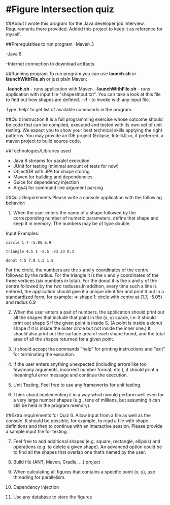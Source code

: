 #Figure Intersection quiz
========================================
##About 
I wrote this program for the Java developer job interview. Requirements there provided.
Added this project to keep it as reference for myself.

##Prerequisities to run program
-Maven 3

-Java 8

-Internet connection to download artifacts

##Running program
To run program you can use **launch.sh** or **launchWithFile.sh** or just plain Maven:

-**launch.sh** - runs application with Maven.
-**launchWithFile.sh** - runs application with input file "shapesInput.txt". You can take a look at this file to find out how shapes are defined.
-**-f <filename>** - to invoke with any input file.

Type 'help' to get list of available commands in the program.

##Quiz Instruction
It is a full programming exercise whose outcome should be code that can be compiled, executed and tested with its own set of unit testing. We expect you to show your best technical skills applying the right patterns. You may provide an IDE project (Eclipse, IntelliJ) or, if preferred, a maven project to build source code.

##Technologies/Libraries used
- Java 8 streams for paralel execution
- JUnit for testing (minimal amount of tests for now)
- ObjectDB with JPA for shape storing
- Maven for building and dependencies
- Guice for dependency injection
- Args4j for command line argument parsing

##Quiz Requirements
Please write a console application with the following behavior:

1. When the user enters the name of a shape followed by the corresponding number of numeric parameters, define that shape and keep it in memory. The numbers may be of type double. 

Input Examples:

	circle 1.7 -5.05 6.9

	triangle 4.5 1 -2.5 -33 23 0.3

	donut 4.5 7.8 1.5 1.8

For the circle, the numbers are the x and y coordinates of the centre followed by the radius.
For the triangle it is the x and y coordinates of the three vertices (six numbers in total).
For the donut it is the x and y of the centre followed by the two radiuses.In addition, every time such a line is entered, the application should give it a unique identifier and print it out in a standardized form, for example:
=> shape 1: circle with centre at (1.7, -5.05) and radius 6.9

2. When the user enters a pair of numbers, the application should print out all the shapes that include that point in the (x, y) space, i.e. it should print out shape S if the given point is inside S. (A point is inside a donut shape if it is inside the outer circle but not inside the inner one.) It should also print out the surface area of each shape found, and the total area of all the shapes returned for a given point.

3. It should accept the commands “help” for printing instructions and “exit” for terminating the execution.

4. If the user enters anything unexpected (including errors like too few/many arguments, incorrect number format, etc.), it should print a meaningful error message and continue the execution.

4. Unit Testing. Feel free to use any frameworks for unit testing.

5. Think about implementing it in a way which would perform well even for a very large number shapes (e.g., tens of millions, but assuming it can still be held in the program memory).


##Extra requirements for Quiz
6. Allow input from a file as well as the console. It should be possible, for example, to read a file with shape definitions and then to continue with an interactive session. Please provide a sample input file for testing.

7. Feel free to add additional shapes (e.g. square, rectangle, ellipsis) and operations (e.g. to delete a given shape). An advanced option could be to find all the shapes that overlap one that’s named by the user.

8. Build file (ANT, Maven, Gradle, …) project 

9. When calculating all figures that contains a specific point (x, y), use threading for 
parallelism.

10. Dependency injection

11. Use any database to store the figures
